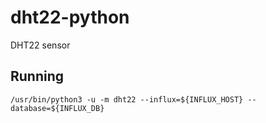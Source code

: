# dht22-python

DHT22 sensor


## Running

```
/usr/bin/python3 -u -m dht22 --influx=${INFLUX_HOST} --database=${INFLUX_DB}
```